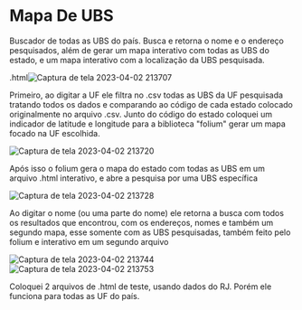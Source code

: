 # Mapa De UBS

Buscador de todas as UBS do país. Busca e retorna o nome e o endereço pesquisados, além de gerar um mapa interativo com todas as UBS do estado, e um mapa interativo com a localização da UBS pesquisada.

.html![Captura de tela 2023-04-02 213707](https://user-images.githubusercontent.com/109630661/229388333-07eb3d66-4b44-49a5-b1d1-68d88fac496c.png)

Primeiro, ao digitar a UF ele filtra no .csv todas as UBS da UF pesquisada tratando todos os dados e comparando ao código de cada estado colocado originalmente no arquivo .csv. Junto do código do estado coloquei um indicador de latitude e longitude para a biblioteca "folium" gerar um mapa focado na UF escolhida. 

![Captura de tela 2023-04-02 213720](https://user-images.githubusercontent.com/109630661/229388360-d374df86-b094-4416-ab5e-b7483e35f922.png)

Após isso o folium gera o mapa do estado com todas as UBS em um arquivo .html interativo, e abre a pesquisa por uma UBS específica

![Captura de tela 2023-04-02 213728](https://user-images.githubusercontent.com/109630661/229388388-56c487a5-d23b-421a-aa53-2038fe7dada6.png)

Ao digitar o nome (ou uma parte do nome) ele retorna a busca com todos os resultados que encontrou, com os endereços, nomes e também um segundo mapa, esse somente com as UBS pesquisadas, também feito pelo folium e interativo em um segundo arquivo 

![Captura de tela 2023-04-02 213744](https://user-images.githubusercontent.com/109630661/229388405-b1935315-406b-4c83-a042-5646eef03dc0.png)
![Captura de tela 2023-04-02 213753](https://user-images.githubusercontent.com/109630661/229388407-0d872a1b-9dad-478a-b96a-4018267a4ff0.png)

Coloquei 2 arquivos de .html de teste, usando dados do RJ. Porém ele funciona para todas as UF do país.
